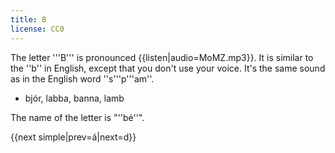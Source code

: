 ```yaml
---
title: B
license: CC0
---
```


The letter '''B''' is pronounced {{listen|audio=MoMZ.mp3}}. It is similar to the ''b'' in English, except that you don't use your voice. It's the same sound as in the English word ''s'''p'''am''.

* bjór, labba, banna, lamb

The name of the letter is "''bé''".

{{next simple|prev=á|next=d}}